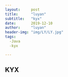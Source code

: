 ```yaml
---
layout:     post
title:      "luyan"
subtitle:   "kyx"
date:       2019-12-10
author:     "luyan"
header-img: "img/LY/LY.jpg"
tags:
  -Java
  -kyx

---
```

## KYX